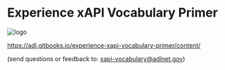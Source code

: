 # Experience xAPI Vocabulary Primer


![logo](assets/logo.png)

https://adl.gitbooks.io/experience-xapi-vocabulary-primer/content/

(send questions or feedback to: [xapi-vocabulary@adlnet.gov](mailto:xapi-vocabulary@adlnet.gov))
